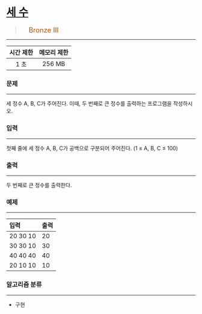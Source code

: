 # [세 수](https://www.acmicpc.net/problem/10817)

> <img src="https://d2gd6pc034wcta.cloudfront.net/tier/3.svg" width="16" heigth="21" style = "vertical-align: middle;"/>&nbsp;<span style="font-size: 18px; color: #ad5600;">Bronze III</span>

***

<div align="center">

|시간 제한|메모리 제한|
|:---:|:---:|
|1 초 |256 MB|

</div>

### 문제

***

세 정수 A, B, C가 주어진다. 이때, 두 번째로 큰 정수를 출력하는 프로그램을 작성하시오. 

### 입력

***

첫째 줄에 세 정수 A, B, C가 공백으로 구분되어 주어진다. (1 ≤ A, B, C ≤ 100)

### 출력

***

두 번째로 큰 정수를 출력한다.

### 예제

***

|입력|출력|
|:---|:---|
|20 30 10|20|
|30 30 10|30|
|40 40 40|40|
|20 10 10|10|

### 알고리즘 분류

***

* 구현

